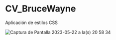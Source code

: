 # CV_BruceWayne

Aplicación de estilos CSS

![Captura de Pantalla 2023-05-22 a la(s) 20 58 34](https://github.com/jenxime/CV_BruceWayne/assets/67129857/58acaeaa-b589-4909-bc88-1a9b0736f6d1)

